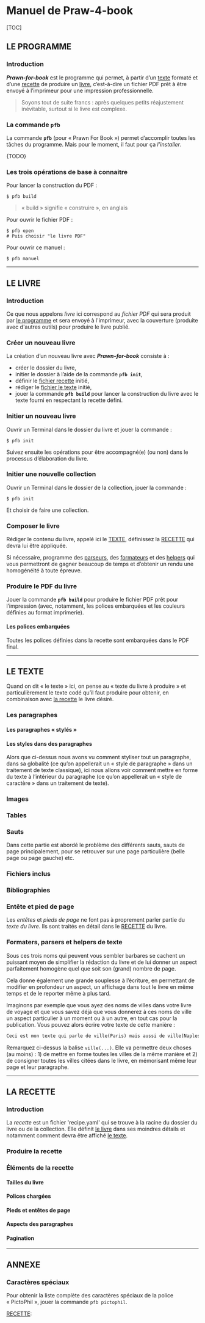 <style type="text/css">
.md-toc-h4 { display: none; }
.md-toc-h5 { display: none; }
.md-toc-h6 { display: none; }
</style>

# Manuel de Praw-4-book

[TOC]

<a name="programme"></a>

## LE PROGRAMME

### Introduction

***Prawn-for-book*** est le programme qui permet, à partir d’un [texte](#texte) formaté et d’une [recette](#recette) de produire un [livre](#livre), c’est-à-dire un fichier PDF prêt à être envoyé à l’imprimeur pour une impression professionnelle.

> Soyons tout de suite francs : après quelques petits réajustement inévitable, surtout si le livre est complexe.

### La commande `pfb`

La commande **`pfb`** (pour « Prawn For Book ») permet d’accomplir toutes les tâches du programme. Mais pour le moment, il faut pour ça *l’installer*.

{TODO}

### Les trois opérations de base à connaitre

Pour lancer la construction du PDF : 

~~~
$ pfb build
~~~

> « build » signifie « construire », en anglais

Pour ouvrir le fichier PDF :

~~~
$ pfb open
# Puis choisir "le livre PDF"
~~~

Pour ouvrir ce manuel :

~~~
$ pfb manuel
~~~



---

<a name="livre"></a>

## LE LIVRE

### Introduction

Ce que nous appelons *livre* ici correspond au *fichier PDF* qui sera produit par [le programme](#programme) et sera envoyé à l'imprimeur, avec la couverture (produite avec d'autres outils) pour produire le livre publié.

### Créer un nouveau livre

La création d’un nouveau livre avec ***Prawn-for-book*** consiste à :

* créer le dossier du livre,
* initier le dossier à l’aide de la commande **`pfb init`**,
* définir le [fichier recette](#recette) initié,
* rédiger le [fichier le texte](#texte) initié,
* jouer la commande **`pfb build`** pour lancer la construction du livre avec le texte fourni en respectant la recette défini.

### Initier un nouveau livre

Ouvrir un Terminal dans le dossier du livre et jouer la commande : 

~~~
$ pfb init
~~~

Suivez ensuite les opérations pour être accompagné(e) (ou non) dans le processus d’élaboration du livre.

### Initier une nouvelle collection

Ouvrir un Terminal dans le dossier de la collection, jouer la commande :

~~~
$ pfb init
~~~

Et choisir de faire une collection.

### Composer le livre

Rédiger le contenu du livre, appelé ici le [TEXTE](#texte), définissez la [RECETTE](#recette) qui devra lui être appliquée.

Si nécessaire, programme des [parseurs](#parsers), des [formateurs](#formaters) et des [helpers](#helpers) qui vous permettront de gagner beaucoup de temps et d’obtenir un rendu une homogénéité à toute épreuve.

### Produire le PDF du livre

Jouer la commande **`pfb build`** pour produire le fichier PDF prêt pour l’impression (avec, notamment, les polices embarquées et les couleurs définies au format imprimerie).

#### Les polices embarquées

Toutes les polices définies dans la recette sont embarquées dans le PDF final.

---

<a name="texte"></a>

## LE TEXTE

Quand on dit « le texte » ici, on pense au « texte du livre à produire » et particulièrement le texte codé qu’il faut produire pour obtenir, en combinaison avec [la recette](#recette) le livre désiré.

### Les paragraphes

#### Les paragraphes « stylés »

#### Les styles dans des paragraphes

Alors que ci-dessus nous avons vu comment styliser tout un paragraphe, dans sa globalité (ce qu’on appellerait un « style de paragraphe » dans un traitement de texte classique), ici nous allons voir comment mettre en forme du texte à l’intérieur du paragraphe (ce qu’on appellerait un « style de caractère » dans un traitement de texte).

### Images

### Tables

<a name="sauts"></a>

### Sauts

Dans cette partie est abordé le problème des différents sauts, sauts de page principalement, pour se retrouver sur une page particulière (belle page ou page gauche) etc.

### Fichiers inclus

### Bibliographies

### Entête et pied de page

Les *entêtes* et *pieds de page* ne font pas à proprement parler partie du *texte du livre*. Ils sont traités en détail dans le [RECETTE](#headers-footers) du livre.

### Formaters, parsers et helpers de texte

Sous ces trois noms qui peuvent vous sembler barbares se cachent un puissant moyen de simplifier la rédaction du livre et de lui donner un aspect parfaitement homogène quel que soit son (grand) nombre de page. 

Cela donne également une grande souplesse à l’écriture, en permettant de modifier en profondeur un aspect, un affichage dans tout le livre en même temps et de le reporter même à plus tard.

Imaginons par exemple que vous ayez des noms de villes dans votre livre de voyage et que vous savez déjà que vous donnerez à ces noms de ville un aspect particulier à un moment ou à un autre, en tout cas pour la publication. Vous pouvez alors écrire votre texte de cette manière :

~~~markdown
Ceci est mon texte qui parle de ville(Paris) mais aussi de ville(Naples) ou de ville(Moscou).
~~~

Remarquez ci-dessus la balise `ville(...)`. Elle va permettre deux choses (au moins) : 1) de mettre en forme toutes les villes de la même manière et 2) de consigner toutes les villes citées dans le livre, en mémorisant même leur page et leur paragraphe.

---

<a name="recette"></a>

## LA RECETTE

### Introduction

La *recette* est un fichier  'recipe.yaml' qui se trouve à la racine du dossier du livre ou de la collection. Elle définit [le livre](#livre) dans ses moindres détails et notamment comment devra être affiché [le texte](#texte).

### Produire la recette

### Éléments de la recette

#### Tailles du livre

#### Polices chargées

<a name="headers-footers"></a>

#### Pieds et entêtes de page

#### Aspects des paragraphes

#### Pagination



---

## ANNEXE

### Caractères spéciaux

Pour obtenir la liste complète des caractères spéciaux de la police « PictoPhil », jouer la commande `pfb pictophil`.

[RECETTE]:#recette

[RECETTE]: